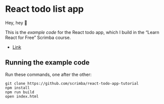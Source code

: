 # React todo list app

Hey, hey 👋

This is the _example code_ for the React todo app, which I build in the “Learn React for Free” Scrimba course. 

* [Link](https://diaashalabi-react.herokuapp.com/)

## Running the example code

Run these commands, one after the other:

```
git clone https://github.com/scrimba/react-todo-app-tutorial 
npm install
npm run build
open index.html
```
